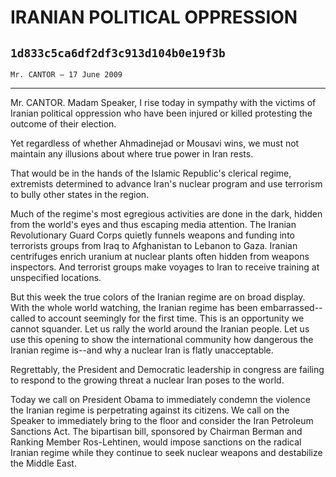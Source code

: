 # IRANIAN POLITICAL OPPRESSION
## `1d833c5ca6df2df3c913d104b0e19f3b`
`Mr. CANTOR — 17 June 2009`

---


Mr. CANTOR. Madam Speaker, I rise today in sympathy with the victims 
of Iranian political oppression who have been injured or killed 
protesting the outcome of their election.

Yet regardless of whether Ahmadinejad or Mousavi wins, we must not 
maintain any illusions about where true power in Iran rests.

That would be in the hands of the Islamic Republic's clerical regime, 
extremists determined to advance Iran's nuclear program and use 
terrorism to bully other states in the region.

Much of the regime's most egregious activities are done in the dark, 
hidden from the world's eyes and thus escaping media attention. The 
Iranian Revolutionary Guard Corps quietly funnels weapons and funding 
into terrorists groups from Iraq to Afghanistan to Lebanon to Gaza. 
Iranian centrifuges enrich uranium at nuclear plants often hidden from 
weapons inspectors. And terrorist groups make voyages to Iran to 
receive training at unspecified locations.

But this week the true colors of the Iranian regime are on broad 
display. With the whole world watching, the Iranian regime has been 
embarrassed--called to account seemingly for the first time. This is an 
opportunity we cannot squander. Let us rally the world around the 
Iranian people. Let us use this opening to show the international 
community how dangerous the Iranian regime is--and why a nuclear Iran 
is flatly unacceptable.

Regrettably, the President and Democratic leadership in congress are 
failing to respond to the growing threat a nuclear Iran poses to the 
world.

Today we call on President Obama to immediately condemn the violence 
the Iranian regime is perpetrating against its citizens. We call on the 
Speaker to immediately bring to the floor and consider the Iran 
Petroleum Sanctions Act. The bipartisan bill, sponsored by Chairman 
Berman and Ranking Member Ros-Lehtinen, would impose sanctions on the 
radical Iranian regime while they continue to seek nuclear weapons and 
destabilize the Middle East.
